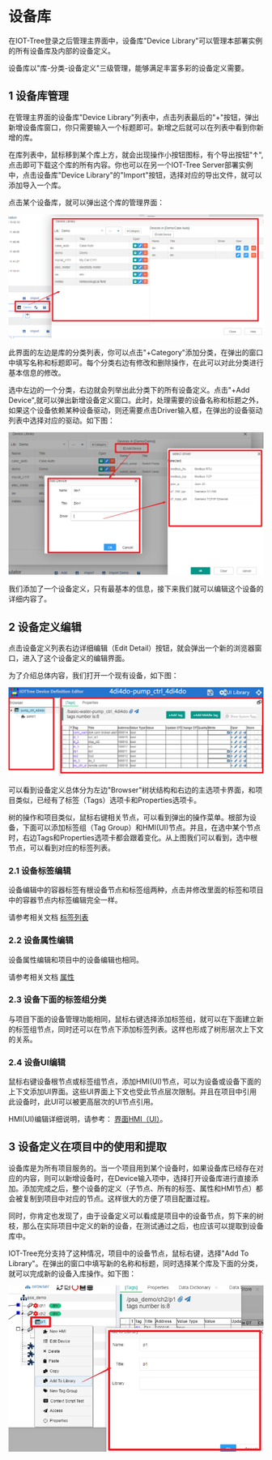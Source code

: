 设备库
==


在IOT-Tree登录之后管理主界面中，设备库"Device Library"可以管理本部署实例的所有设备库及内部的设备定义。

设备库以"库-分类-设备定义"三级管理，能够满足丰富多彩的设备定义需要。



## 1 设备库管理


在管理主界面的设备库"Device Library"列表中，点击列表最后的"+"按钮，弹出新增设备库窗口，你只需要输入一个标题即可。新增之后就可以在列表中看到你新增的库。

在库列表中，鼠标移到某个库上方，就会出现操作小按钮图标，有个导出按钮"↑",点击即可下载这个库的所有内容。你也可以在另一个IOT-Tree Server部署实例中，点击设备库"Device Library"的"Import"按钮，选择对应的导出文件，就可以添加导入一个库。

点击某个设备库，就可以弹出这个库的管理界面：


<img src="../img/main/m017.png" />


此界面的左边是库的分类列表，你可以点击"+Category"添加分类，在弹出的窗口中填写名称和标题即可。每个分类右边有修改和删除操作，在此可以对此分类进行基本信息的修改。

选中左边的一个分类，右边就会列举出此分类下的所有设备定义。点击"+Add Device",就可以弹出新增设备定义窗口。此时，处理需要的设备名称和标题之外，如果这个设备依赖某种设备驱动，则还需要点击Driver输入框，在弹出的设备驱动列表中选择对应的驱动。如下图：



<img src="../img/main/m018.png" />

我们添加了一个设备定义，只有最基本的信息，接下来我们就可以编辑这个设备的详细内容了。



## 2 设备定义编辑


点击设备定义列表右边详细编辑（Edit Detail）按钮，就会弹出一个新的浏览器窗口，进入了这个设备定义的编辑界面。

为了介绍总体内容，我们打开一个现有设备，如下图：



<img src="../img/main/m019.png" />


可以看到设备定义总体分为左边"Browser"树状结构和右边的主选项卡界面，和项目类似，已经有了标签（Tags）选项卡和Properties选项卡。

树的操作和项目类似，鼠标右键相关节点，可以看到弹出的操作菜单。根部为设备，下面可以添加标签组（Tag Group）和HMI(UI)节点。并且，在选中某个节点时，右边Tags和Properties选项卡都会跟着变化。从上图我们可以看到，选中根节点，可以看到对应的标签列表。



### 2.1 设备标签编辑


设备编辑中的容器标签有根设备节点和标签组两种，点击并修改里面的标签和项目中的容器节点内标签编辑完全一样。




请参考相关文档 [标签列表][tag_list]

### 2.2 设备属性编辑

设备属性编辑和项目中的设备编辑也相同。

请参考相关文档 [属性][prop]

### 2.3 设备下面的标签组分类


与项目下面的设备管理功能相同，鼠标右键选择添加标签组，就可以在下面建立新的标签组节点，同时还可以在节点下添加标签列表。这样也形成了树形层次上下文的关系。



### 2.4 设备UI编辑


鼠标右键设备根节点或标签组节点，添加HMI(UI)节点，可以为设备或设备下面的上下文添加UI界面。这些UI界面上下文也受此节点层次限制。并且在项目中引用此设备时，此UI可以被更高层次的UI节点引用。



HMI(UI)编辑详细说明，请参考： [界面HMI（UI）][hmi]。

## 3 设备定义在项目中的使用和提取


设备库是为所有项目服务的。当一个项目用到某个设备时，如果设备库已经存在对应的内容，则可以新增设备时，在Device输入项中，选择打开设备库进行直接添加。添加完成之后，整个设备的定义（子节点、所有的标签、属性和HMI节点）都会被复制到项目中对应的节点。这样很大的方便了项目配置过程。

同时，你肯定也发现了，由于设备定义可以看成是项目中的设备节点，剪下来的树枝，那么在实际项目中定义的新的设备，在测试通过之后，也应该可以提取到设备库中。

IOT-Tree充分支持了这种情况，项目中的设备节点，鼠标右键，选择"Add To Library"。在弹出的窗口中填写新的名称和标题，同时选择某个库及下面的分类，就可以完成新的设备入库操作。如下图：



<img src="../img/main/m020.png" />


[tag_list]:../main/tags.md
[prop]:../main/properties.md
[hmi]:../hmi/index.md
